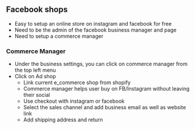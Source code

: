 ## Facebook shops
- Easy to setup an online store on instagram and facebook for free
- Need to be the admin of the facebook business manager and page 
- Need to setup a commerce manager 

### Commerce Manager
- Under the business settings, you can click on commerce manager from the top left menu 
- Click on Ad shop
  - Link current e_commerce shop from shopify
  - Commerce manager helps user buy on FB/Instagram without leaving their social
  - Use checkout with instagram or facebook
  - Select the sales channel and add business email as well as website link 
  - Add shipping address and return
  